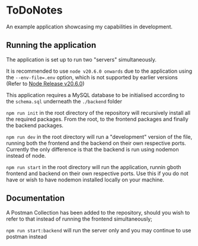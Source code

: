 # ToDoNotes
An example application showcasing my capabilities in development.

## Running the application
The application is set up to run two "servers" simultaneously. 

It is recommended to use `node v20.6.0 onwards` due to the application using the `--env-file=.env` option, which is not supported by earlier versions (Refer to [Node Release v20.6.0](https://nodejs.org/en/blog/release/v20.6.0))

This application requires a MySQL database to be initialised according to the `schema.sql` underneath the `./backend` folder

`npm run init` in the root directory of the repository will recursively install all the required packages. From the root, to the frontend packages and finally the backend packages.

`npm run dev` in the root directory will run a "development" version of the file, running both the frontend and the backend on their own respective ports. Currently the only difference is that the backend is run using nodemon instead of node.

`npm run start` in the root directory will run the application, runnin gboth frontend and backend on their own respective ports. Use this if you do not have or wish to have nodemon installed locally on your machine.

## Documentation

A Postman Collection has been added to the repository, should you wish to refer to that instead of running the frontend simultaneously;

`npm run start:backend` will run the server only and you may continue to use postman instead

